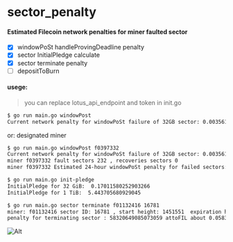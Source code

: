 # sector_penalty 

#### Estimated Filecoin network penalties for miner faulted sector

- [x] windowPoSt  handleProvingDeadline penalty
- [x] sector InitialPledge calculate
- [x] sector terminate penalty
- [ ]  depositToBurn

#### usege:

> you can replace lotus_api_endpoint and token in init.go

```bash
$ go run main.go windowPost         
Current network penalty for windowPoSt failure of 32GB sector: 0.003561825011436986 FIL = 3561825011436986 attoFIL
```

or: designated miner

```bash
$ go run main.go windowPost f0397332        
Current network penalty for windowPoSt failure of 32GB sector: 0.003561831381557233 FIL = 3561831381557233 attoFIL 
miner f0397332 fault sectors 232 , recoveries sectors 0 
miner f0397332 Estimated 24-hour windowPoSt penalty for failed sectors: 0.8263448805212781 FIL = 826344880521278056 attoFIL
```

```bash
$ go run main.go init-pledge
InitialPledge for 32 GiB:  0.17011580252903266
InitialPledge for 1 TiB:  5.443705680929045  
```

```bash
$ go run main.go sector terminate f01132416 16781
miner: f01132416 sector ID: 16781 , start height: 1451551  expiration height: 3000401,  ExpectedDayReward: 651360883065113 
penalty for terminating sector : 58320649085073059 attoFIL about 0.0583206491 FIL 
```




![Alt](https://repobeats.axiom.co/api/embed/7e33e91436ecc8340f7b2e2988047e1f4a2c016e.svg "Repobeats analytics image")
